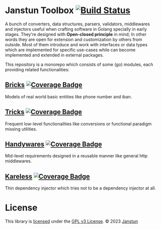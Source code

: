 # Janstun Toolbox [![Build Status][bdg-build-status]][action-tests]

A bunch of converters, data structures, parsers, validators, middlewares and injectors useful when crafting software in
Golang specially in early stages. They're designed with **Open-closed principle** in mind; In other words they are open
for extension and customization by others from outside. Most of them introduce and work with interfaces or data types
which are implemented for specific use-cases while can become implemented and extended in external packages.

This repository is a monorepo which consists of some (go) modules, each providing related functionalities:

## [Bricks][mod-bricks] [![Coverage Badge][bdg-cov-bricks]][action-tests]
Models of real world basic entities like phone number and iban.

## [Tricks][mod-tricks] [![Coverage Badge][bdg-cov-tricks]][action-tests]
Frequent low-level functionalities like conversions or functional paradigm missing utilities.

## [Handywares][mod-handywares] [![Coverage Badge][bdg-cov-handywares]][action-tests]
Mid-level requirements designed in a reusable manner like general http middlewares.

## [Kareless][mod-kareless] [![Coverage Badge][bdg-cov-kareless]][action-tests]
Thin dependency injector which tries not to be a dependency injector at all.

# License
This library is [licensed](LICENSE) under the [GPL v3 License][gpl]. © 2023 [Janstun][janstun]

[action-tests]: https://github.com/janstoon/toolbox/actions?query=branch%3Amaster+workflow%3Atests
[bdg-build-status]: https://github.com/janstoon/toolbox/actions/workflows/tests.yml/badge.svg?branch=master
[bdg-cov-tricks]: https://img.shields.io/endpoint?url=https://gist.githubusercontent.com/pouyanh/69229998008a13b9b87590ebe50ecded/raw/janstoon_toolbox_tricks_refs_heads_master.json
[bdg-cov-bricks]: https://img.shields.io/endpoint?url=https://gist.githubusercontent.com/pouyanh/69229998008a13b9b87590ebe50ecded/raw/janstoon_toolbox_bricks_refs_heads_master.json
[bdg-cov-handywares]: https://img.shields.io/endpoint?url=https://gist.githubusercontent.com/pouyanh/69229998008a13b9b87590ebe50ecded/raw/janstoon_toolbox_handywares_refs_heads_master.json
[bdg-cov-kareless]: https://img.shields.io/endpoint?url=https://gist.githubusercontent.com/pouyanh/69229998008a13b9b87590ebe50ecded/raw/janstoon_toolbox_kareless_refs_heads_master.json
[mod-bricks]: bricks
[mod-tricks]: tricks
[mod-handywares]: handywares
[mod-kareless]: kareless
[gpl]: https://www.gnu.org/licenses/gpl-3.0.en.html
[janstun]: http://janstun.com

